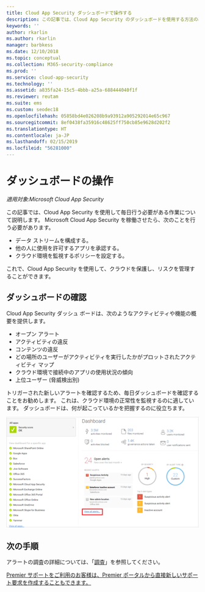 ```yaml
---
title: Cloud App Security ダッシュボードで操作する
description: この記事では、Cloud App Security のダッシュボードを使用する方法の基礎について説明します。
keywords: ''
author: rkarlin
ms.author: rkarlin
manager: barbkess
ms.date: 12/10/2018
ms.topic: conceptual
ms.collection: M365-security-compliance
ms.prod: ''
ms.service: cloud-app-security
ms.technology: ''
ms.assetid: a835fa24-15c5-4bbb-a25a-688444040f1f
ms.reviewer: reutam
ms.suite: ems
ms.custom: seodec18
ms.openlocfilehash: 05858bd4e026208b9a93912a905292014e65c967
ms.sourcegitcommit: 8ef0438fa35916c48625ff750cb85e9628d202f2
ms.translationtype: HT
ms.contentlocale: ja-JP
ms.lasthandoff: 02/15/2019
ms.locfileid: "56281000"
---
```

# <a name="working-with-the-dashboard"></a>ダッシュボードの操作

*適用対象:Microsoft Cloud App Security*

この記事では、Cloud App Security を使用して毎日行う必要がある作業について説明します。  Microsoft Cloud App Security を稼働させたら、次のことを行う必要があります。

- データ ストリームを構成する。
- 他の人に使用を許可するアプリを承認する。 
- クラウド環境を監視するポリシーを設定する。 

これで、Cloud App Security を使用して、クラウドを保護し、リスクを管理することができます。  



## <a name="check-the-dashboard"></a>ダッシュボードの確認  
Cloud App Security ダッシュ ボードは、次のようなアクティビティや機能の概要を提供します。

- オープン アラート
- アクティビティの違反
- コンテンツの違反
- どの場所のユーザーがアクティビティを実行したかがプロットされたアクティビティ マップ
- クラウド環境で接続中のアプリの使用状況の傾向
- 上位ユーザー (脅威検出別)

トリガーされた新しいアラートを確認するため、毎日ダッシュボードを確認することをお勧めします。 これは、クラウド環境の正常性を監視するのに適しています。 ダッシュボードは、何が起こっているかを把握するのに役立ちます。  

![Cloud App Security ダッシュボード](./media/dashboard.png "ダッシュボード")  


## <a name="next-steps"></a>次の手順  
アラートの調査の詳細については、「[調査](investigate.md)」を参照してください。  

[Premier サポートをご利用のお客様は、Premier ポータルから直接新しいサポート要求を作成することもできます。](https://premier.microsoft.com/)  
